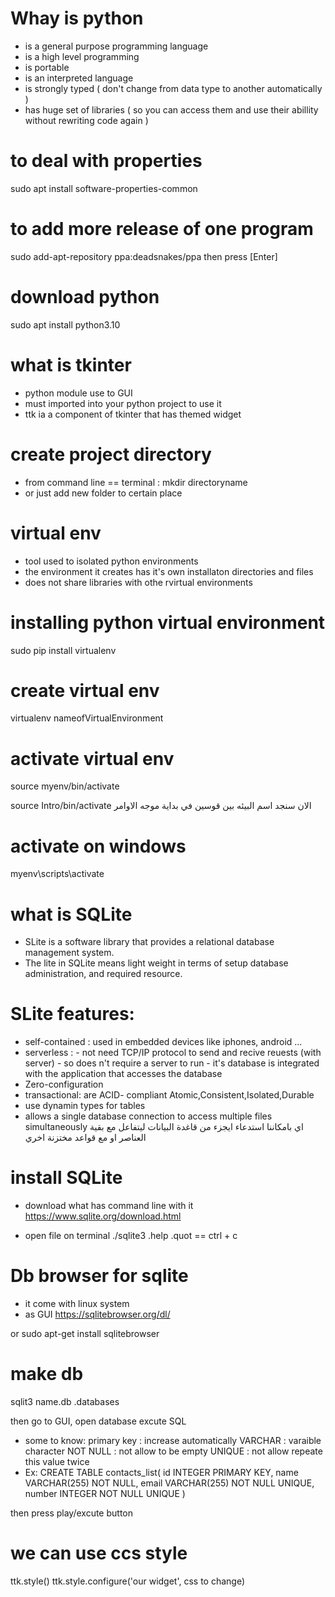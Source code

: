 # Whay is python
- is a general purpose programming language
- is a high level programming
- is portable
- is an interpreted language
- is strongly typed ( don't change from data type to another automatically )
- has huge set of libraries ( so you can access them and use their abillity without rewriting code again ) 

# to deal with properties
sudo apt install software-properties-common

# to add more release of one program
sudo add-apt-repository ppa:deadsnakes/ppa
then press [Enter]

# download python
sudo apt install python3.10

# what is tkinter
- python module use to GUI
- must imported into your python project to use it
- ttk ia a component of tkinter that has themed widget

# create project directory
- from command line == terminal : mkdir directoryname
- or just add new folder to certain place

# virtual env
- tool used to isolated python environments
- the environment it creates has it's own installaton directories and files
- does not share libraries with othe rvirtual environments

# installing python virtual environment
sudo pip install virtualenv

# create virtual env
virtualenv nameofVirtualEnvironment

# activate virtual env
source myenv/bin/activate

source Intro/bin/activate
الان سنجد اسم البيئه بين قوسين في بداية موجه الاوامر

# activate on windows
myenv\scripts\activate

# what is SQLite
- SLite is a software library that provides a relational database management system.
- The lite in SQLite means light weight in terms of setup database administration, and required resource.

# SLite features:
- self-contained : used in embedded devices like iphones, android ...
- serverless :
              - not need TCP/IP protocol to send and recive reuests (with server)
              - so does n't require a server to run
              - it's database is integrated with the application that accesses the database
- Zero-configuration
- transactional: are ACID- compliant Atomic,Consistent,Isolated,Durable
- use dynamin types for tables
- allows a single database connection to access multiple files simultaneously
اي بامكاننا استدعاء ايجزء من قاغدة البيانات ليتفاعل مع بقية العناصر او مع قواعد مختزنة اخري 

# install SQLite
- download what has command line with it
https://www.sqlite.org/download.html

- open file on terminal
./sqlite3
.help
.quot == ctrl + c

# Db browser for sqlite
- it come with linux system
- as GUI
https://sqlitebrowser.org/dl/

or
sudo apt-get install sqlitebrowser

# make db
sqlit3 name.db
.databases

then go to GUI, open database
excute SQL
- some to know:
                primary key : increase automatically
                VARCHAR     : varaible character
                NOT NULL    : not allow to be empty
                UNIQUE      : not allow repeate this value twice
- Ex:
CREATE TABLE contacts_list(
    id INTEGER PRIMARY KEY,
    name VARCHAR(255) NOT NULL,
    email VARCHAR(255) NOT NULL UNIQUE,
    number INTEGER NOT NULL UNIQUE
)

then press play/excute button

# we can use ccs style
ttk.style()
ttk.style.configure('our widget', css to change)